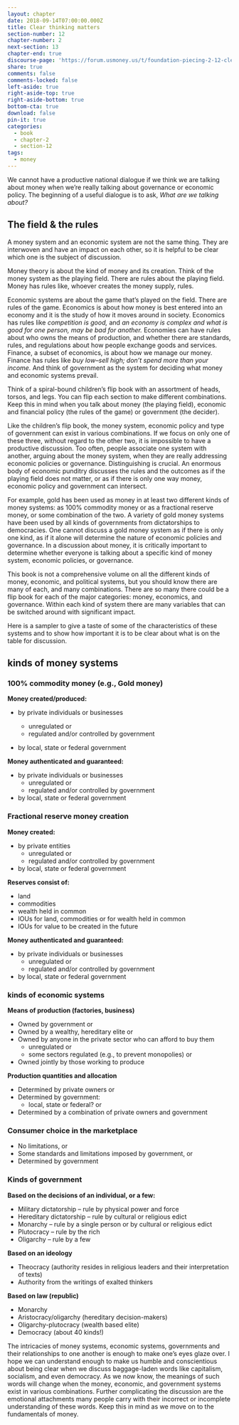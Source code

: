 ```yaml
---
layout: chapter
date: 2018-09-14T07:00:00.000Z
title: Clear thinking matters
section-number: 12
chapter-number: 2
next-section: 13
chapter-end: true
discourse-page: 'https://forum.usmoney.us/t/foundation-piecing-2-12-clear-thinking-matters/'
share: true
comments: false
comments-locked: false
left-aside: true
right-aside-top: true
right-aside-bottom: true
bottom-cta: true
download: false
pin-it: true
categories:
  - book
  - chapter-2
  - section-12
tags:
  - money
---
```

We cannot have a productive national dialogue if we think we are
talking about money when we’re really talking about governance or
economic policy. The beginning of a useful dialogue is to ask, _What
are we talking about?_

## The field & the rules

A money system and an economic system are not the same thing.
They are interwoven and have an impact on each other, so it is helpful
to be clear which one is the subject of discussion.

Money theory is about the kind of money and its creation. Think
of the money system as the playing field. There are rules about
the playing field. Money has rules like, whoever creates the money
supply, rules.

Economic systems are about the game that’s played on the field.
There are rules of the game. Economics is about how money is
best entered into an economy and it is the study of how it moves
around in society. Economics has rules like _competition is good,_ and
_an economy is complex and what is good for one person, may be bad for
another._ Economies can have rules about who owns the means of
production, and whether there are standards, rules, and regulations
about how people exchange goods and services. Finance, a subset of
economics, is about how we manage our money. Finance has rules
like _buy low–sell high; don’t spend more than your income._ And think
of government as the system for deciding what money and economic
systems prevail.

Think of a spiral-bound children’s flip book with an assortment of
heads, torsos, and legs. You can flip each section to make different
combinations. Keep this in mind when you talk about money (the
playing field), economic and financial policy (the rules of the game)
or government (the decider).

Like the children’s flip book, the money system, economic policy
 and type of government can exist in various combinations. If we
focus on only one of these three, without regard to the other two,
it is impossible to have a productive discussion. Too often, people
associate one system with another, arguing about the money system,
when they are really addressing economic policies or governance.
Distinguishing is crucial. An enormous body of economic punditry
discusses the rules and the outcomes as if the playing field does not
matter, or as if there is only one way money, economic policy and
government can intersect.

For example, gold has been used as money in at least two different
kinds of money systems: as 100% commodity money or as a fractional
reserve money, or some combination of the two. A variety of gold
money systems have been used by all kinds of governments from
dictatorships to democracies. One cannot discuss a gold money
system as if there is only one kind, as if it alone will determine the
nature of economic policies and governance. In a discussion about
money, it is critically important to determine whether everyone is
talking about a specific kind of money system, economic policies, or
governance.

This book is not a comprehensive volume on all the different kinds
of money, economic, and political systems, but you should know
there are many of each, and many combinations. There are so many
there could be a flip book for each of the major categories: money,
economics, and governance. Within each kind of system there are
many variables that can be switched around with significant impact.

Here is a sampler to give a taste of some of the characteristics of these
systems and to show how important it is to be clear about what is on
the table for discussion.

## kinds of money systems

### 100% commodity money (e.g., Gold money)

**Money created/produced:**

* by private individuals or businesses
    - unregulated or
    - regulated and/or controlled by government

* by local, state or federal government

**Money authenticated and guaranteed:**

* by private individuals or businesses
    - unregulated or
    - regulated and/or controlled by government
* by local, state or federal government

### Fractional reserve money creation

**Money created:**

* by private entities
    - unregulated or
    - regulated and/or controlled by government
* by local, state or federal government

**Reserves consist of:**

* land
* commodities
* wealth held in common
* IOUs for land, commodities or for wealth held in common
* IOUs for value to be created in the future

**Money authenticated and guaranteed:**

* by private individuals or businesses
    - unregulated or
    - regulated and/or controlled by government
* by local, state or federal government

### kinds of economic systems

**Means of production (factories, business)**

* Owned by government or
* Owned by a wealthy, hereditary elite or
* Owned by anyone in the private sector who can afford to buy them
    - unregulated or
    - some sectors regulated (e.g., to prevent monopolies) or
* Owned jointly by those working to produce

**Production quantities and allocation**

* Determined by private owners or
* Determined by government:
    - local, state or federal? or
* Determined by a combination of private owners and
    government

### Consumer choice in the marketplace

* No limitations, or
* Some standards and limitations imposed by government, or
* Determined by government

### Kinds of government

**Based on the decisions of an individual, or a few:**

* Military dictatorship – rule by physical power and force
* Hereditary dictatorship – rule by cultural or religious edict
* Monarchy – rule by a single person or by cultural or religious edict
* Plutocracy – rule by the rich
* Oligarchy – rule by a few

**Based on an ideology**

* Theocracy (authority resides in religious leaders and their interpretation of texts)
* Authority from the writings of exalted thinkers

**Based on law (republic)**

* Monarchy
* Aristocracy/oligarchy (hereditary decision-makers)
* Oligarchy-plutocracy (wealth based elite)
* Democracy (about 40 kinds!)

The intricacies of money systems, economic systems, governments
and their relationships to one another is enough to make one’s eyes
glaze over. I hope we can understand enough to make us humble
and conscientious about being clear when we discuss baggage-laden
words like capitalism, socialism, and even democracy. As we now
know, the meanings of such words will change when the money,
economic, and government systems exist in various combinations.
Further complicating the discussion are the emotional attachments
many people carry with their incorrect or incomplete understanding
of these words. Keep this in mind as we move on to the fundamentals
of money.
